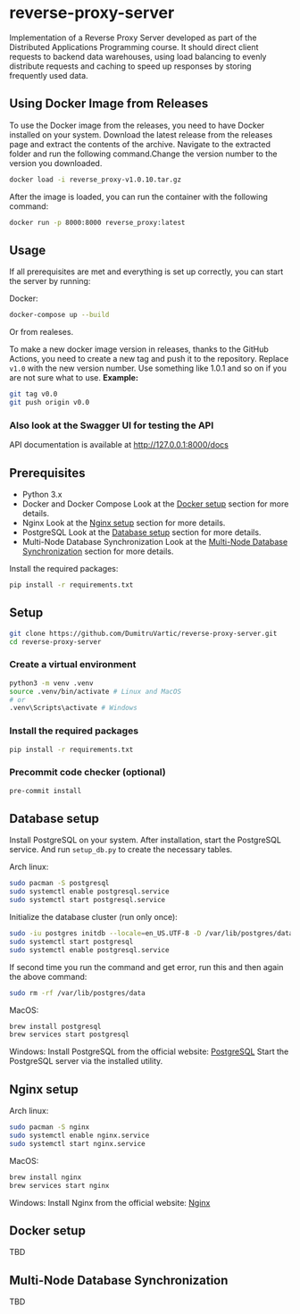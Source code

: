 # reverse-proxy-server

Implementation of a Reverse Proxy Server developed as part of the Distributed Applications Programming course. It should direct client requests to backend data warehouses, using load balancing to evenly distribute requests and caching to speed up responses by storing frequently used data.

## Using Docker Image from Releases

To use the Docker image from the releases, you need to have Docker installed on your system.
Download the latest release from the releases page and extract the contents of the archive.
Navigate to the extracted folder and run the following command.Change the version number to the version you downloaded.

```bash
docker load -i reverse_proxy-v1.0.10.tar.gz
```

After the image is loaded, you can run the container with the following command:

```bash
docker run -p 8000:8000 reverse_proxy:latest
```

## Usage

If all prerequisites are met and everything is set up correctly, you can start the server by running:

Docker:

```bash
docker-compose up --build
```

Or from realeses.

To make a new docker image version in releases, thanks to the GitHub Actions, you need to create a new tag and push it to the repository. Replace `v1.0` with the new version number. Use something like 1.0.1 and so on if you are not sure what to use.
**Example:**

```bash
git tag v0.0
git push origin v0.0
```

### Also look at the **Swagger UI** for testing the API

API documentation is available at <http://127.0.0.1:8000/docs>

## Prerequisites

- Python 3.x
- Docker and Docker Compose Look at the [Docker setup](#docker-setup) section for more details.
- Nginx Look at the [Nginx setup](#nginx-setup) section for more details.
- PostgreSQL Look at the [Database setup](#database-setup) section for more details.
- Multi-Node Database Synchronization Look at the [Multi-Node Database Synchronization](#multi-node-database-synchronization) section for more details.

Install the required packages:

```bash
pip install -r requirements.txt
```

## Setup

```bash
git clone https://github.com/DumitruVartic/reverse-proxy-server.git
cd reverse-proxy-server
```

### Create a virtual environment

```bash
python3 -m venv .venv
source .venv/bin/activate # Linux and MacOS
# or
.venv\Scripts\activate # Windows
```

### Install the required packages

```bash
pip install -r requirements.txt
```

### Precommit code checker (optional)

```bash
pre-commit install
```

## Database setup

Install PostgreSQL on your system.
After installation, start the PostgreSQL service. And run `setup_db.py` to create the necessary tables.

Arch linux:

```bash
sudo pacman -S postgresql
sudo systemctl enable postgresql.service
sudo systemctl start postgresql.service
```

Initialize the database cluster (run only once):

```bash
sudo -iu postgres initdb --locale=en_US.UTF-8 -D /var/lib/postgres/data
sudo systemctl start postgresql
sudo systemctl enable postgresql.service
```

If second time you run the command and get error, run this and then again the above command:

```bash
sudo rm -rf /var/lib/postgres/data
```

MacOS:

```bash
brew install postgresql
brew services start postgresql
```

Windows:
Install PostgreSQL from the official website:
[PostgreSQL](https://www.postgresql.org/download/windows/)
Start the PostgreSQL server via the installed utility.

## Nginx setup

Arch linux:

```bash
sudo pacman -S nginx
sudo systemctl enable nginx.service
sudo systemctl start nginx.service
```

MacOS:

```bash
brew install nginx
brew services start nginx
```

Windows:
Install Nginx from the official website:
[Nginx](https://nginx.org/en/download.html)

## Docker setup

TBD

## Multi-Node Database Synchronization

TBD
